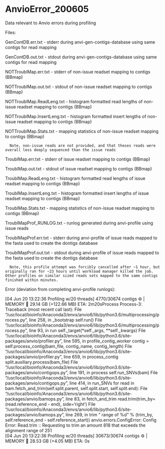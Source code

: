 # AnvioError_200605
Data relevant to Anvio errors during profiling


Files:

GenContDB.err.txt - stderr during anvi-gen-contigs-database using same contigs for read mapping

GenContDB.out.txt - stdout during anvi-gen-contigs-database using same contigs for read mapping

NOTTroublMap.err.txt - stderr of non-issue readset mapping to contigs (BBmap)

NOTTroublMap.out.txt - stdout of non-issue readset mapping to contigs (BBmap)

NOTTroublMap.ReadLeng.txt - histogram formatted read lengths of non-issue readset mapping to contigs (BBmap)

NOTTroublMap.InsertLeng.txt - histogram formatted insert lengths of non-issue readset mapping to contigs (BBmap)

NOTTroublMap.Stats.txt - mapping statistics of non-issue readset mapping to contigs (BBmap)

      Note, non-issue reads are not provided, and that theses reads were overall less deeply sequenced than the issue reads

TroublMap.err.txt - stderr of issue readset mapping to contigs (BBmap)

TroublMap.out.txt - stdout of issue readset mapping to contigs (BBmap)

TroublMap.ReadLeng.txt - histogram formatted read lengths of issue readset mapping to contigs (BBmap)

TroublMap.InsertLeng.txt - histogram formatted insert lengths of issue readset mapping to contigs (BBmap)

TroublMap.Stats.txt - mapping statistics of non-issue readset mapping to contigs (BBmap)

TroublMapProf_RUNLOG.txt - runlog generated during anvi-profile using issue reads

TroublMapProf.err.txt - stderr during anvi-profile of issue reads mapped to the fasta used to create the dontigs database

TroublMapProf.out.txt - stdout during anvi-profile of issue reads mapped to the fasta used to create the dontigs database

      Note, this profile attempt was forcibly cancelled after ~1 hour, but originally ran for ~23 hours until workload manager killed the job. Other profiles on similar sized reads sets mapped to the same contigs finished within minutes.


Error (deviation from completing anvi-profile runlogs):

[04 Jun 20 13:22:36 Profiling w/20 threads] 4770/30674 contigs :gear: | MEMORY :brain: 29.14 GB (+122.66 MB)     ETA: 2m20sProcess Process-3:
Traceback (most recent call last):
 File “/usr/local/bioinfo/Anaconda3/envs/anvio6/lib/python3.6/multiprocessing/process.py”, line 258, in _bootstrap
  self.run()
 File “/usr/local/bioinfo/Anaconda3/envs/anvio6/lib/python3.6/multiprocessing/process.py”, line 93, in run
  self._target(*self._args, **self._kwargs)
 File “/usr/local/bioinfo/Anaconda3/envs/anvio6/lib/python3.6/site-packages/anvio/profiler.py”, line 595, in profile_contig_worker
  contig = self.process_contig(bam_file, contig_name, contig_length)
 File “/usr/local/bioinfo/Anaconda3/envs/anvio6/lib/python3.6/site-packages/anvio/profiler.py”, line 659, in process_contig
  split.auxiliary.process(bam_file)
 File “/usr/local/bioinfo/Anaconda3/envs/anvio6/lib/python3.6/site-packages/anvio/contigops.py”, line 191, in process
  self.run_SNVs(bam)
 File “/usr/local/bioinfo/Anaconda3/envs/anvio6/lib/python3.6/site-packages/anvio/contigops.py”, line 414, in run_SNVs
  for read in bam.fetch_and_trim(self.split.parent, self.split.start, self.split.end):
 File “/usr/local/bioinfo/Anaconda3/envs/anvio6/lib/python3.6/site-packages/anvio/bamops.py”, line 83, in fetch_and_trim
  read.trim(trim_by=(read.reference_end - end), side=‘right’)
 File “/usr/local/bioinfo/Anaconda3/envs/anvio6/lib/python3.6/site-packages/anvio/bamops.py”, line 269, in trim
  ” range of %d” % (trim_by, self.reference_end - self.reference_start))
anvio.errors.ConfigError: 
Config Error: Read.trim :: Requesting to trim an amount 818 that exceeds the alignment range
       of 251                                     
[04 Jun 20 13:22:36 Profiling w/20 threads] 30673/30674 contigs :gear: | MEMORY :brain: 28.53 GB (+4.05 MB)       ETA: 0s
